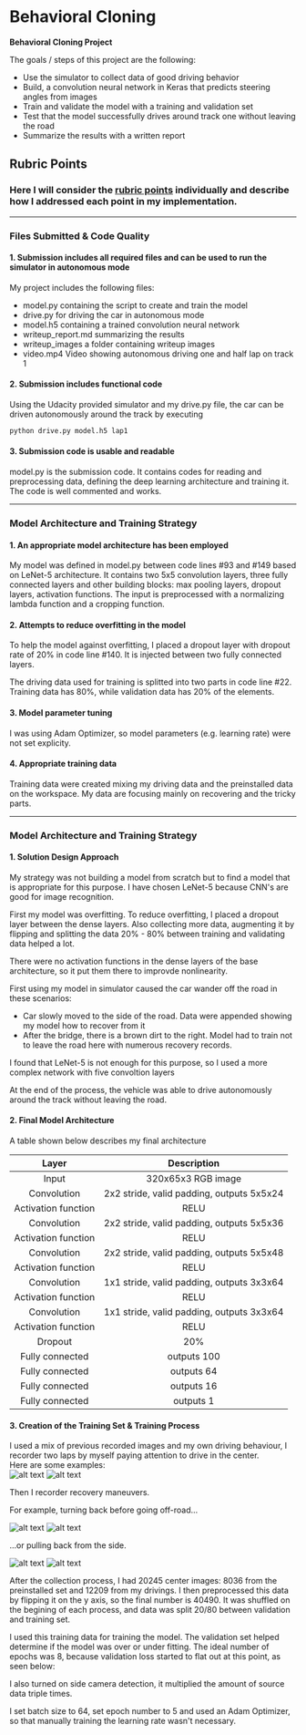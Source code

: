 # **Behavioral Cloning** 

**Behavioral Cloning Project**

The goals / steps of this project are the following:
* Use the simulator to collect data of good driving behavior
* Build, a convolution neural network in Keras that predicts steering angles from images
* Train and validate the model with a training and validation set
* Test that the model successfully drives around track one without leaving the road
* Summarize the results with a written report


[//]: # (Image References)

[center1]: ./writeup_images/center1.jpg "Drive in the center 1"
[center2]: ./writeup_images/center2.jpg "Drive in the center 2"
[recovery1]: ./writeup_images/recovery1.jpg "Recovery starts - dirt 1"
[recovery2]: ./writeup_images/recovery2.jpg "Recovery starts - dirt 2"
[recovery3]: ./writeup_images/recovery3.jpg "Recovery starts - line 1"
[recovery4]: ./writeup_images/recovery4.jpg "Recovery starts - line 2"

## Rubric Points
### Here I will consider the [rubric points](https://review.udacity.com/#!/rubrics/432/view) individually and describe how I addressed each point in my implementation.  

---
### Files Submitted & Code Quality

#### 1. Submission includes all required files and can be used to run the simulator in autonomous mode

My project includes the following files:
* model.py containing the script to create and train the model
* drive.py for driving the car in autonomous mode
* model.h5 containing a trained convolution neural network 
* writeup_report.md summarizing the results
* writeup_images a folder containing writeup images
* video.mp4 Video showing autonomous driving one and half lap on track 1

#### 2. Submission includes functional code
Using the Udacity provided simulator and my drive.py file, the car can be driven autonomously around the track by executing 
```sh
python drive.py model.h5 lap1
```
#### 3. Submission code is usable and readable
model.py is the submission code. It contains codes for reading and preprocessing data, defining the deep learning architecture and  training it. The code is well commented and works. 

---
### Model Architecture and Training Strategy

#### 1. An appropriate model architecture has been employed

My model was defined in model.py between code lines #93 and #149 based on LeNet-5 architecture. It contains two 5x5 convolution layers, three fully connected layers and other building blocks: max pooling layers, dropout layers, activation functions. The input is preprocessed with a normalizing lambda function and a cropping function.

#### 2. Attempts to reduce overfitting in the model

To help the model against overfitting, I placed a dropout layer with dropout rate of 20% in code line #140. It is injected between two fully connected layers. 

The driving data used for training is splitted into two parts in code line #22. Training data has 80%, while validation data has 20% of the elements.

#### 3. Model parameter tuning

I was using Adam Optimizer, so model parameters (e.g. learning rate) were not set explicity.

#### 4. Appropriate training data

Training data were created mixing my driving data and the preinstalled data on the workspace. My data are focusing mainly on recovering and the tricky parts.

---
### Model Architecture and Training Strategy

#### 1. Solution Design Approach

My strategy was not building a model from scratch but to find a model that is appropriate for this purpose. I have chosen LeNet-5 because CNN's are good for image recognition.

First my model was overfitting. To reduce overfitting, I placed a dropout layer between the dense layers. Also collecting more data, augmenting it by flipping and splitting the data 20% - 80% between training and validating data helped a lot.

There were no activation functions in the dense layers of the base architecture, so it put them there to improvde nonlinearity.  

First using my model in simulator caused the car wander off the road in these scenarios:
  * Car slowly moved to the side of the road. Data were appended showing my model how to recover from it
  * After the bridge, there is a brown dirt to the right. Model had to train not to leave the road here with numerous recovery records.
  
I found that LeNet-5 is not enough for this purpose, so I used a more complex network with five convoltion layers

At the end of the process, the vehicle was able to drive autonomously around the track without leaving the road.

#### 2. Final Model Architecture

A table shown below describes my final architecture 

|Layer|Description|
|:---:|:---------:|
|Input|320x65x3 RGB image|
|Convolution|2x2 stride, valid padding, outputs 5x5x24|
|Activation function|RELU|
|Convolution|2x2 stride, valid padding, outputs 5x5x36|
|Activation function|RELU|
|Convolution|2x2 stride, valid padding, outputs 5x5x48|
|Activation function|RELU|
|Convolution|1x1 stride, valid padding, outputs 3x3x64|
|Activation function|RELU|
|Convolution|1x1 stride, valid padding, outputs 3x3x64|
|Activation function|RELU|
|Dropout|20%|
|Fully connected|outputs 100|
|Fully connected|outputs 64|
|Fully connected|outputs 16|
|Fully connected|outputs 1|

#### 3. Creation of the Training Set & Training Process

I used a mix of previous recorded images and my own driving behaviour, I recorder two laps by myself paying attention to drive in the center. <br/> 
Here are some examples:<br/>
![alt text][center1]
![alt text][center2]

Then I recorder recovery maneuvers. 

For example, turning back before going off-road...

![alt text][recovery1]
![alt text][recovery2]

...or pulling back from the side.

![alt text][recovery3]
![alt text][recovery4]


After the collection process, I had 20245 center images: 8036 from the preinstalled set and 12209 from my drivings. 
I then preprocessed this data by flipping it on the y axis, so the final number is 
40490. It was shuffled on the begining of each process, and data was split 20/80 between validation and training set.

I used this training data for training the model. The validation set helped determine if the model was over or under fitting. The ideal number of epochs was 8, because validation loss started to flat out at this point, as seen below:

I also turned on side camera detection, it multiplied the amount of source data triple times.

I set batch size to 64, set epoch number to 5 and used an Adam Optimizer, so that manually training the learning rate wasn't necessary.
